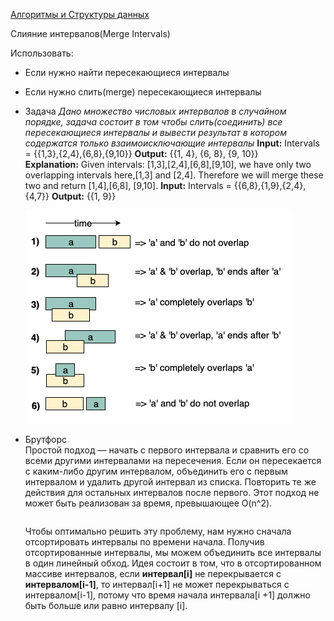 [Алгоритмы и Структуры данных](../../DataStructures_and_Algorithms.md)

Слияние интервалов(Merge Intervals)

Использовать:

- Если нужно найти пересекающиеся интервалы
- Если нужно слить(merge) пересекающиеся интервалы
- Задача
  _Дано множество числовых интервалов в случайном порядке, задача состоит в том чтобы слить(соединить) все пересекающиеся интервалы и вывести результат в котором содержатся только взаимоисключающие интервалы_
  **Input:** Intervals = {{1,3},{2,4},{6,8},{9,10}}
  **Output:** {{1, 4}, {6, 8}, {9, 10}}
  **Explanation:** Given intervals: [1,3],[2,4],[6,8],[9,10], we have only two overlapping intervals here,[1,3] and [2,4]. Therefore we will merge these two and return [1,4],[6,8], [9,10].
  **Input:** Intervals = {{6,8},{1,9},{2,4},{4,7}}
  **Output:** {{1, 9}}

  ![MergeIntervals](./MergeIntervals.png)

- Брутфорс  
  Простой подход — начать с первого интервала и сравнить его со всеми другими интервалами на пересечения. Если он пересекается с каким-либо другим интервалом, объединить его с первым интервалом и удалить другой интервал из списка. Повторить те же действия для остальных интервалов после первого. Этот подход не может быть реализован за время, превышающее O(n^2).

  ```jsx

  ```

  Чтобы оптимально решить эту проблему, нам нужно сначала отсортировать интервалы по времени начала. Получив отсортированные интервалы, мы можем объединить все интервалы в один линейный обход. Идея состоит в том, что в отсортированном массиве интервалов, если **интервал[i]** не перекрывается с **интервалом[i-1]**, то интервал[i+1] не может перекрываться с интервалом[i-1], потому что время начала интервала[i +1] должно быть больше или равно интервалу [i].
